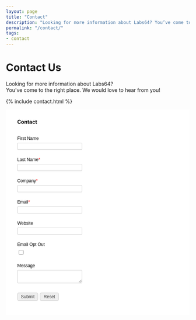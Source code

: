 ```yaml
---
layout: page
title: "Contact"
description: "Looking for more information about Labs64? You’ve come to the right place. We'd love to hear from you!"
permalink: "/contact/"
tags:
- contact
---
```

<div class="row NL_banner">
    <div class="col-md-6 col-md-offset-3 NL_about_page">
        <h1>Contact Us</h1>
        <span>Looking for more information about Labs64?<br/>You’ve come to the right place. We would love to hear from you!</span>
    </div>
</div>

{% include contact.html %}


<!-- Note :
   - You can modify the font style and form style to suit your website. 
   - Code lines with comments Do not remove this code are required for the form to work properly, make sure that you do not remove these lines of code. 
   - The Mandatory check script can modified as to suit your business needs. 
   - It is important that you test the modified form before going live.-->
<div id='crmWebToEntityForm' class='zcwf_lblLeft crmWebToEntityForm' style='background-color: white;color: black;max-width: 600px;'>
  <meta name='viewport' content='width=device-width, initial-scale=1.0'>
   <META HTTP-EQUIV ='content-type' CONTENT='text/html;charset=UTF-8'>
   <form action='https://crm.zoho.eu/crm/WebToLeadForm' name=WebToLeads303429000000284084 method='POST' onSubmit='javascript:document.charset="UTF-8"; return checkMandatory303429000000284084()' accept-charset='UTF-8'>
 <input type='text' style='display:none;' name='xnQsjsdp' value='53c00ffa2366ddc0d3cd493f2419c6dc1e57b7f1d89481cbdfb3f4260243e0a9'></input> 
 <input type='hidden' name='zc_gad' id='zc_gad' value=''></input> 
 <input type='text' style='display:none;' name='xmIwtLD' value='ef3518cbbb92d66e134ec02b9ddf07a3ec7544ca6fda5885146cbda8504d301c'></input> 
 <input type='text'  style='display:none;' name='actionType' value='TGVhZHM='></input>
 <input type='text' style='display:none;' name='returnURL' value='https://www.labs64.com' > </input>
	 <!-- Do not remove this code. -->
<style>
html,body{
	margin: 0px;
}
#crmWebToEntityForm.zcwf_lblLeft {
	width:100%;
	padding: 25px;
	margin: 0 auto;
	box-sizing: border-box;
}
#crmWebToEntityForm.zcwf_lblLeft * {
	box-sizing: border-box;
}
#crmWebToEntityForm{text-align: left;}
#crmWebToEntityForm * {
	direction: ltr;
}
.zcwf_lblLeft .zcwf_title {
	word-wrap: break-word;
	padding: 0px 6px 10px;
	font-weight: bold;
}
.zcwf_lblLeft .zcwf_col_fld input[type=text], .zcwf_lblLeft .zcwf_col_fld textarea {
	width: 60%;
	border: 1px solid #ccc;
	resize: vertical;
	border-radius: 2px;
	float: left;
}
.zcwf_lblLeft .zcwf_col_lab {
	width: 30%;
	word-break: break-word;
	padding: 0px 6px 0px;
	margin-right: 10px;
	margin-top: 5px;
	float: left;
	min-height: 1px;
}
.zcwf_lblLeft .zcwf_col_fld {
	float: left;
	width: 68%;
	padding: 0px 6px 0px;
	position: relative;
	margin-top: 5px;
}
.zcwf_lblLeft .zcwf_privacy{padding: 6px;}
.zcwf_lblLeft .wfrm_fld_dpNn{display: none;}
.dIB{display: inline-block;}
.zcwf_lblLeft .zcwf_col_fld_slt {
	width: 60%;
	border: 1px solid #ccc;
	background: #fff;
	border-radius: 4px;
	font-size: 12px;
	float: left;
	resize: vertical;
}
.zcwf_lblLeft .zcwf_row:after, .zcwf_lblLeft .zcwf_col_fld:after {
	content: '';
	display: table;
	clear: both;
}
.zcwf_lblLeft .zcwf_col_help {
	float: left;
	margin-left: 7px;
	font-size: 12px;
	max-width: 35%;
	word-break: break-word;
}
.zcwf_lblLeft .zcwf_help_icon {
	cursor: pointer;
	width: 16px;
	height: 16px;
	display: inline-block;
	background: #fff;
	border: 1px solid #ccc;
	color: #ccc;
	text-align: center;
	font-size: 11px;
	line-height: 16px;
	font-weight: bold;
	border-radius: 50%;
}
.zcwf_lblLeft .zcwf_row {margin: 15px 0px;}
.zcwf_lblLeft .formsubmit {
	margin-right: 5px;
	cursor: pointer;
	color: #333;
	font-size: 12px;
}
.zcwf_lblLeft .zcwf_privacy_txt {
	color: rgb(0, 0, 0);
	font-size: 12px;
	font-family: Arial;
	display: inline-block;
	vertical-align: top;
	color: #333;
	padding-top: 2px;
	margin-left: 6px;
}
.zcwf_lblLeft .zcwf_button {
	font-size: 12px;
	color: #333;
	border: 1px solid #ccc;
	padding: 3px 9px;
	border-radius: 4px;
	cursor: pointer;
	max-width: 120px;
	overflow: hidden;
	text-overflow: ellipsis;
	white-space: nowrap;
}
.zcwf_lblLeft .zcwf_tooltip_over{
	position: relative;
}
.zcwf_lblLeft .zcwf_tooltip_ctn{
	position: absolute;
	background: #dedede;
	padding: 3px 6px;
	top: 3px;
	border-radius: 4px;word-break: break-all;
	min-width: 50px;
	max-width: 150px;
	color: #333;
}
@media all and (max-width: 600px) {
	.zcwf_lblLeft .zcwf_col_lab, .zcwf_lblLeft .zcwf_col_fld {
		width: auto;
		float: none !important;
	}
	.zcwf_lblLeft .zcwf_col_help {width: 40%;}
}
</style>
<div class='zcwf_title' style='max-width: 600px;color: black;'>Contact</div><div class='zcwf_row'><div class='zcwf_col_lab' style='font-size:12px; font-family: Arial;'><label for='First Name'>First Name</label></div><div class='zcwf_col_fld'><input type='text' id='First Name' name='First Name' maxlength='40'></input><div class='zcwf_col_help'></div></div></div><div class='zcwf_row'><div class='zcwf_col_lab' style='font-size:12px; font-family: Arial;'><label for='Last Name'>Last Name<span style='color:red;'>*</span></label></div><div class='zcwf_col_fld'><input type='text' id='Last Name' name='Last Name' maxlength='80'></input><div class='zcwf_col_help'></div></div></div><div class='zcwf_row'><div class='zcwf_col_lab' style='font-size:12px; font-family: Arial;'><label for='Company'>Company<span style='color:red;'>*</span></label></div><div class='zcwf_col_fld'><input type='text' id='Company' name='Company' maxlength='100'></input><div class='zcwf_col_help'></div></div></div><div class='zcwf_row'><div class='zcwf_col_lab' style='font-size:12px; font-family: Arial;'><label for='Email'>Email<span style='color:red;'>*</span></label></div><div class='zcwf_col_fld'><input type='text' ftype='email' id='Email' name='Email' maxlength='100'></input><div class='zcwf_col_help'></div></div></div><div class='zcwf_row'><div class='zcwf_col_lab' style='font-size:12px; font-family: Arial;'><label for='Website'>Website</label></div><div class='zcwf_col_fld'><input type='text' id='Website' name='Website' maxlength='255'></input><div class='zcwf_col_help'></div></div></div><div class='zcwf_row'><div class='zcwf_col_lab' style='font-size:12px; font-family: Arial;'><label for='Email Opt Out'>Email Opt Out</label></div><div class='zcwf_col_fld'><input type='checkbox' id='Email Opt Out' name='Email Opt Out' maxlength='50'></input><div class='zcwf_col_help'></div></div></div><div class='zcwf_row'><div class='zcwf_col_lab' style='font-size:12px; font-family: Arial;'><label for='Description'>Message</label></div><div class='zcwf_col_fld'><textarea id='Description' name='Description'></textarea><div class='zcwf_col_help'></div></div></div><div class='zcwf_row'><div class='zcwf_col_lab'></div><div class='zcwf_col_fld'><input type='submit' id='formsubmit' class='formsubmit zcwf_button' value='Submit' title='Submit'><input type='reset' class='zcwf_button' name='reset' value='Reset' title='Reset'></div></div>
	<script>
 	  var mndFileds=new Array('Company','Last Name','Email');
 	  var fldLangVal=new Array('Company','Last Name','Email'); 
		var name='';
		var email='';
	function validateEmail()
	{
		var emailFld = document.querySelectorAll('[ftype=email]');
		var i;
		for (i = 0; i < emailFld.length; i++)
		{
			var emailVal = emailFld[i].value;
			if((emailVal.replace(/^\s+|\s+$/g, '')).length!=0 )
			{
				var atpos=emailVal.indexOf('@');
				var dotpos=emailVal.lastIndexOf('.');
				if (atpos<1 || dotpos<atpos+2 || dotpos+2>=emailVal.length)
				{
					alert('Please enter a valid email address. ');
					emailFld[i].focus();
					return false;
				}
			}
		}
		return true;
	}

 	  function checkMandatory303429000000284084() {
		for(i=0;i<mndFileds.length;i++) {
		  var fieldObj=document.forms['WebToLeads303429000000284084'][mndFileds[i]];
		  if(fieldObj) {
			if (((fieldObj.value).replace(/^\s+|\s+$/g, '')).length==0) {
			 if(fieldObj.type =='file')
				{ 
				 alert('Please select a file to upload.'); 
				 fieldObj.focus(); 
				 return false;
				} 
			alert(fldLangVal[i] +' cannot be empty.'); 
   	   	  	  fieldObj.focus();
   	   	  	  return false;
			}  else if(fieldObj.nodeName=='SELECT') {
  	   	   	 if(fieldObj.options[fieldObj.selectedIndex].value=='-None-') {
				alert(fldLangVal[i] +' cannot be none.'); 
				fieldObj.focus();
				return false;
			   }
			} else if(fieldObj.type =='checkbox'){
 	 	 	 if(fieldObj.checked == false){
				alert('Please accept  '+fldLangVal[i]);
				fieldObj.focus();
				return false;
			   } 
			 } 
			 try {
			     if(fieldObj.name == 'Last Name') {
				name = fieldObj.value;
 	 	 	    }
			} catch (e) {}
		    }
		}
		if(!validateEmail()){return false;}
		document.querySelector('.crmWebToEntityForm .formsubmit').setAttribute('disabled', true);
	}

function tooltipShow(el){
	var tooltip = el.nextElementSibling;
	var tooltipDisplay = tooltip.style.display;
	if(tooltipDisplay == 'none'){
		var allTooltip = document.getElementsByClassName('zcwf_tooltip_over');
		for(i=0; i<allTooltip.length; i++){
			allTooltip[i].style.display='none';
		}
		tooltip.style.display = 'block';
	}else{
		tooltip.style.display='none';
	}
}
</script>
	</form>
</div>
